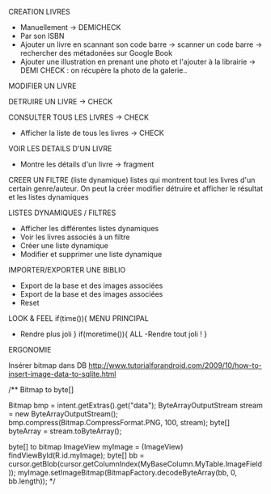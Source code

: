 CREATION LIVRES
- Manuellement -> DEMICHECK
- Par son ISBN
- Ajouter un livre en scannant son code barre
	-> scanner un code barre
	-> rechercher des métadonées sur Google Book
- Ajouter une illustration en prenant une photo et l'ajouter à la librairie -> DEMI CHECK : on récupère la photo de la galerie..

MODIFIER UN LIVRE

DETRUIRE UN LIVRE -> CHECK

CONSULTER TOUS LES LIVRES -> CHECK
- Afficher la liste de tous les livres -> CHECK

VOIR LES DETAILS D'UN LIVRE
- Montre les détails d'un livre -> fragment

CREER UN FILTRE (liste dynamique)
listes qui montrent tout les livres d'un certain genre/auteur. On peut la créer modifier détruire et afficher le résultat et les listes dynamiques

LISTES DYNAMIQUES / FILTRES
- Afficher les différentes listes dynamiques
- Voir les livres associés à un filtre
- Créer une liste dynamique
- Modifier et supprimer une liste dynamique

IMPORTER/EXPORTER UNE BIBLIO
- Export de la base et des images associées
- Export de la base et des images associées
- Reset

LOOK & FEEL
if(time()){
MENU PRINCIPAL 
- Rendre plus joli
}
if(moretime()){
ALL 
-Rendre tout joli !
}

ERGONOMIE




Insérer bitmap dans DB
http://www.tutorialforandroid.com/2009/10/how-to-insert-image-data-to-sqlite.html

/**
Bitmap to byte[]

Bitmap bmp = intent.getExtras().get("data");
ByteArrayOutputStream stream = new ByteArrayOutputStream();
bmp.compress(Bitmap.CompressFormat.PNG, 100, stream);
byte[] byteArray = stream.toByteArray();

byte[] to bitmap
ImageView myImage = (ImageView) findViewById(R.id.myImage);
byte[] bb = cursor.getBlob(cursor.getColumnIndex(MyBaseColumn.MyTable.ImageField));
myImage.setImageBitmap(BitmapFactory.decodeByteArray(bb, 0, bb.length));
*/
